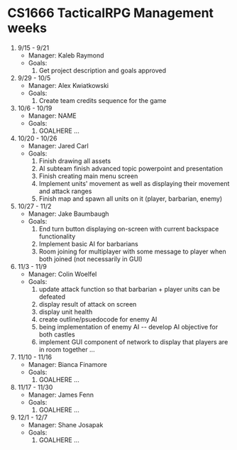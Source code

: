 # CS1666 TacticalRPG Management weeks

1. 9/15 - 9/21
	* Manager: Kaleb Raymond
	* Goals:
		1. Get project description and goals approved
2. 9/29 - 10/5
	* Manager: Alex Kwiatkowski
	* Goals:
		1. Create team credits sequence for the game
3. 10/6 - 10/19
	* Manager: NAME
	* Goals:
		1. GOALHERE
		...
4. 10/20 - 10/26
	* Manager: Jared Carl
	* Goals:
		1. Finish drawing all assets
		2. AI subteam finish advanced topic powerpoint and presentation
		3. Finish creating main menu screen
		4. Implement units' movement as well as displaying their movement and attack ranges
		5. Finish map and spawn all units on it (player, barbarian, enemy)
5. 10/27 - 11/2
	* Manager: Jake Baumbaugh
	* Goals:
		1. End turn button displaying on-screen with current backspace functionality
		2. Implement basic AI for barbarians
		3. Room joining for multiplayer with some message to player when both joined (not necessarily in GUI)
6. 11/3 - 11/9
	* Manager: Colin Woelfel
	* Goals:
		1. update attack function so that barbarian + player units can be defeated
		2. display result of attack on screen
		3. display unit health
		4. create outline/psuedocode for enemy AI
		5. being implementation of enemy AI -- develop AI objective for both castles
		6. implement GUI component of network to display that players are in room together
		...
7. 11/10 - 11/16
	* Manager: Bianca Finamore
	* Goals:
		1. GOALHERE
		...
8. 11/17 - 11/30
	* Manager: James Fenn
	* Goals:
		1. GOALHERE
		...
9. 12/1 - 12/7
	* Manager: Shane Josapak
	* Goals:
		1. GOALHERE
		...

